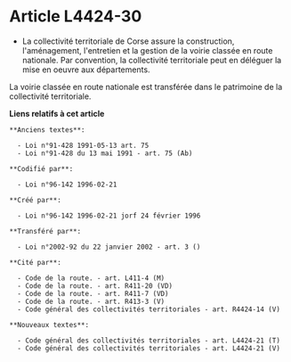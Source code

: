 # Article L4424-30

- La collectivité territoriale de Corse assure la construction, l'aménagement, l'entretien et la gestion de la voirie classée
en route nationale. Par convention, la collectivité territoriale peut en déléguer la mise en oeuvre aux départements.

La voirie classée en route nationale est transférée dans le patrimoine de la collectivité territoriale.

**Liens relatifs à cet article**

	**Anciens textes**:

	  - Loi n°91-428 1991-05-13 art. 75
	  - Loi n°91-428 du 13 mai 1991 - art. 75 (Ab)

	**Codifié par**:

	  - Loi n°96-142 1996-02-21

	**Créé par**:

	  - Loi n°96-142 1996-02-21 jorf 24 février 1996

	**Transféré par**:

	  - Loi n°2002-92 du 22 janvier 2002 - art. 3 ()

	**Cité par**:

	  - Code de la route. - art. L411-4 (M)
	  - Code de la route. - art. R411-20 (VD)
	  - Code de la route. - art. R411-7 (VD)
	  - Code de la route. - art. R413-3 (V)
	  - Code général des collectivités territoriales - art. R4424-14 (V)

	**Nouveaux textes**:

	  - Code général des collectivités territoriales - art. L4424-21 (T)
	  - Code général des collectivités territoriales - art. L4424-21 (V)
